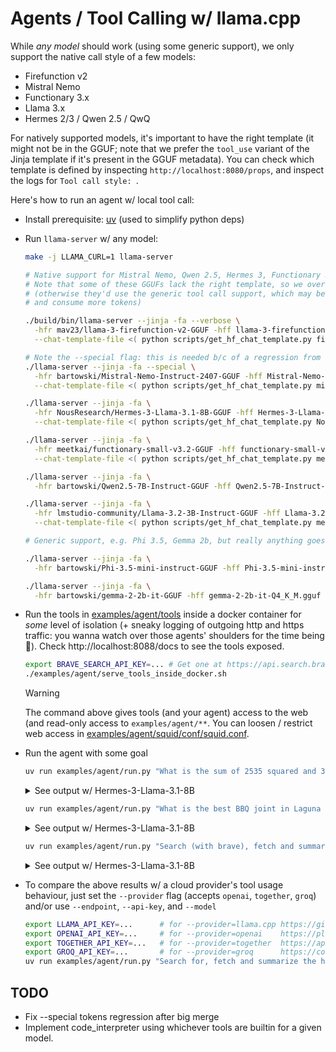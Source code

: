 # Agents / Tool Calling w/ llama.cpp

While *any model* should work (using some generic support), we only support the native call style of a few models:
- Firefunction v2
- Mistral Nemo
- Functionary 3.x
- Llama 3.x
- Hermes 2/3 / Qwen 2.5 / QwQ

For natively supported models, it's important to have the right template (it might not be in the GGUF; note that we prefer the `tool_use` variant of the Jinja template if it's present in the GGUF metadata). You can check which template is defined by inspecting `http://localhost:8080/props`, and inspect the logs for `Tool call style: `.

Here's how to run an agent w/ local tool call:

- Install prerequisite: [uv](https://docs.astral.sh/uv/) (used to simplify python deps)

- Run `llama-server` w/ any model:

  ```bash
  make -j LLAMA_CURL=1 llama-server

  # Native support for Mistral Nemo, Qwen 2.5, Hermes 3, Functionary 3.x
  # Note that some of these GGUFs lack the right template, so we override it
  # (otherwise they'd use the generic tool call support, which may be less efficient
  # and consume more tokens)

  ./build/bin/llama-server --jinja -fa --verbose \
    -hfr mav23/llama-3-firefunction-v2-GGUF -hff llama-3-firefunction-v2.Q4_K_M.gguf \
    --chat-template-file <( python scripts/get_hf_chat_template.py fireworks-ai/firellama-3-firefunction-v2 )

  # Note the --special flag: this is needed b/c of a regression from the last merge, will fix!
  ./llama-server --jinja -fa --special \
    -hfr bartowski/Mistral-Nemo-Instruct-2407-GGUF -hff Mistral-Nemo-Instruct-2407-Q8_0.gguf \
    --chat-template-file <( python scripts/get_hf_chat_template.py mistralai/Mistral-Nemo-Instruct-2407 )

  ./llama-server --jinja -fa \
    -hfr NousResearch/Hermes-3-Llama-3.1-8B-GGUF -hff Hermes-3-Llama-3.1-8B.Q4_K_M.gguf \
    --chat-template-file <( python scripts/get_hf_chat_template.py NousResearch/Hermes-3-Llama-3.1-8B tool_use )

  ./llama-server --jinja -fa \
    -hfr meetkai/functionary-small-v3.2-GGUF -hff functionary-small-v3.2.Q8_0.gguf \
    --chat-template-file <( python scripts/get_hf_chat_template.py meetkai/functionary-medium-v3.2 )

  ./llama-server --jinja -fa \
    -hfr bartowski/Qwen2.5-7B-Instruct-GGUF -hff Qwen2.5-7B-Instruct-Q4_K_M.gguf

  ./llama-server --jinja -fa \
    -hfr lmstudio-community/Llama-3.2-3B-Instruct-GGUF -hff Llama-3.2-3B-Instruct-Q6_K.gguf \
    --chat-template-file <( python scripts/get_hf_chat_template.py meta-llama/Llama-3.2-3B-Instruct )

  # Generic support, e.g. Phi 3.5, Gemma 2b, but really anything goes

  ./llama-server --jinja -fa \
    -hfr bartowski/Phi-3.5-mini-instruct-GGUF -hff Phi-3.5-mini-instruct-Q4_K_M.gguf

  ./llama-server --jinja -fa \
    -hfr bartowski/gemma-2-2b-it-GGUF -hff gemma-2-2b-it-Q4_K_M.gguf
  ```

- Run the tools in [examples/agent/tools](./examples/agent/tools) inside a docker container for *some* level of isolation (+ sneaky logging of outgoing http and https traffic: you wanna watch over those agents' shoulders for the time being 🧐). Check http://localhost:8088/docs to see the tools exposed.

  ```bash
  export BRAVE_SEARCH_API_KEY=... # Get one at https://api.search.brave.com/
  ./examples/agent/serve_tools_inside_docker.sh
  ```

  > [!WARNING]
  > The command above gives tools (and your agent) access to the web (and read-only access to `examples/agent/**`. You can loosen / restrict web access in [examples/agent/squid/conf/squid.conf](./squid/conf/squid.conf).

- Run the agent with some goal

  ```bash
  uv run examples/agent/run.py "What is the sum of 2535 squared and 32222000403?"
  ```

  <details><summary>See output w/ Hermes-3-Llama-3.1-8B</summary>

  ```
  🛠️  Tools: python, fetch_page, brave_search
  ⚙️  python(code="print(2535**2 + 32222000403)")
  → 15 chars
  The sum of 2535 squared and 32222000403 is 32228426628.
  ```

  </details>

  ```bash
  uv run examples/agent/run.py "What is the best BBQ joint in Laguna Beach?"
  ```

  <details><summary>See output w/ Hermes-3-Llama-3.1-8B</summary>

  ```
  🛠️  Tools: python, fetch_page, brave_search
  ⚙️  brave_search(query="best bbq joint in laguna beach")
  → 4283 chars
  Based on the search results, Beach Pit BBQ seems to be a popular and highly-rated BBQ joint in Laguna Beach. They offer a variety of BBQ options, including ribs, pulled pork, brisket, salads, wings, and more. They have dine-in, take-out, and catering options available.
  ```

  </details>

  ```bash
  uv run examples/agent/run.py "Search (with brave), fetch and summarize the homepage of llama.cpp"
  ```

  <details><summary>See output w/ Hermes-3-Llama-3.1-8B</summary>

  ```
  🛠️  Tools: python, fetch_page, brave_search
  ⚙️  brave_search(query="llama.cpp")
  → 3330 chars
  Llama.cpp is an open-source software library written in C++ that performs inference on various Large Language Models (LLMs). Alongside the library, it includes a CLI and web server. It is co-developed alongside the GGML project, a general-purpose tensor library. Llama.cpp is also available with Python bindings, known as llama.cpp-python. It has gained popularity for its ability to run LLMs on local machines, such as Macs with NVIDIA RTX systems. Users can leverage this library to accelerate LLMs and integrate them into various applications. There are numerous resources available, including tutorials and guides, for getting started with Llama.cpp and llama.cpp-python.
  ```

  </details>

- To compare the above results w/ a cloud provider's tool usage behaviour, just set the `--provider` flag (accepts `openai`, `together`, `groq`) and/or use `--endpoint`, `--api-key`, and `--model`

  ```bash
  export LLAMA_API_KEY=...      # for --provider=llama.cpp https://github.com/ggerganov/llama.cpp/blob/master/examples/server/README.md
  export OPENAI_API_KEY=...     # for --provider=openai    https://platform.openai.com/api-keys
  export TOGETHER_API_KEY=...   # for --provider=together  https://api.together.ai/settings/api-keys
  export GROQ_API_KEY=...       # for --provider=groq      https://console.groq.com/keys
  uv run examples/agent/run.py "Search for, fetch and summarize the homepage of llama.cpp" --provider=openai
  ```

## TODO

- Fix --special tokens regression after big merge
- Implement code_interpreter using whichever tools are builtin for a given model.
